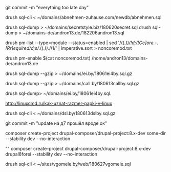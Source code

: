 git commit -m "everything too late day"

drush sql-cli < ~/domains/abnehmen-zuhause.com/newdb/abnehmen.sql

drush sql-dump > ~/domains/secretstyle.biz/180620secret.sql
drush sql-dump > ~/domains-de/andron13.de/182206andron13.sql

drush pm-list --type=module --status=enabled | sed '/\((.*)\)/!d;/[Cc]ore.*-.*[Rr]equired/d;s/.*(\(.*\)).*/\1/' | imperative.sort > noncoremod.txt



drush pm-enable $(cat noncoremod.txt)
/home/andron13/domains-de/andron13.de

drush sql-dump --gzip > ~/domains/ei.by/18061ei4by.sql.gz

drush sql-dump --gzip > ~/domains/call.by/180613callby.sql.gz

drush sql-dump> ~/domains/ei.by/18061ei4by.sql.


http://linuxcmd.ru/kak-uznat-razmer-papki-v-linux


drush sql-cli < ~/domains/dsl.by/180613dslby.sql.gz

git commit -m "update на д7 прошёл вроде ок"

composer create-project drupal-composer/drupal-project:8.x-dev some-dir --stability dev --no-interaction

""
composer create-project drupal-composer/drupal-project:8.x-dev drupal8forei --stability dev --no-interaction



drush sql-cli < ~/sites/vgomele.by/web/180627vgomele.sql
